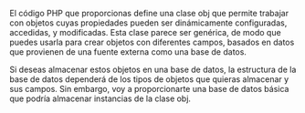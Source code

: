 El código PHP que proporcionas define una clase obj que permite trabajar con objetos cuyas propiedades pueden ser dinámicamente configuradas, accedidas, y modificadas. Esta clase parece ser genérica, de modo que puedes usarla para crear objetos con diferentes campos, basados en datos que provienen de una fuente externa como una base de datos.

Si deseas almacenar estos objetos en una base de datos, la estructura de la base de datos dependerá de los tipos de objetos que quieras almacenar y sus campos. Sin embargo, voy a proporcionarte una base de datos básica que podría almacenar instancias de la clase obj.
